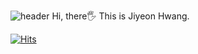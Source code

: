 ![header](https://capsule-render.vercel.app/api?color=F3B9B9&type=waving&height=200&text=Pain%20past%20is%20pleasure&fontColor=663A3A&fontSize=54&fontAlignY=39)
Hi, there🖐 This is Jiyeon Hwang.


[![Hits](https://hits.seeyoufarm.com/api/count/incr/badge.svg?url=https%3A%2F%2Fgithub.com%2Fgyeonh%2Fhit-counter&count_bg=%23FF8E8E&title_bg=%23F3B9B9&icon=&icon_color=%23FFAB00&title=%F0%9F%A4%9E&edge_flat=false)](https://hits.seeyoufarm.com)
